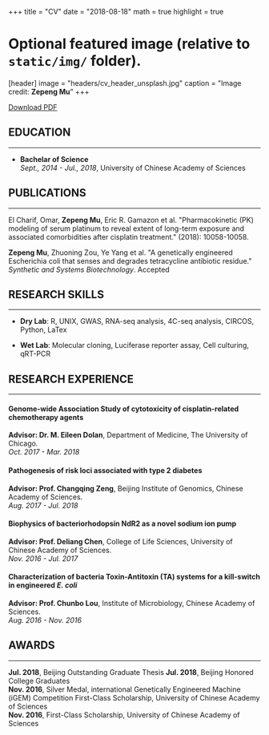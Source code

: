 +++
title = "CV"
date = "2018-08-18"
math = true
highlight = true

# Optional featured image (relative to `static/img/` folder).
[header]
image = "headers/cv_header_unsplash.jpg"
caption = "Image credit: **Zepeng Mu**"
+++

[Download PDF](/files/cv.pdf)

## EDUCATION
---
* **Bachelar of Science**  
	*Sept., 2014 - Jul., 2018*, University of Chinese Academy of Sciences

## PUBLICATIONS
---
El Charif, Omar, **Zepeng Mu**, Eric R. Gamazon et al. "Pharmacokinetic (PK) modeling of serum platinum to reveal extent of long-term exposure and associated comorbidities after cisplatin treatment." (2018): 10058-10058.

**Zepeng Mu**, Zhuoning Zou, Ye Yang et al. "A genetically engineered Escherichia coli that senses and degrades tetracycline antibiotic residue." *Synthetic and Systems Biotechnology*. Accepted


## RESEARCH SKILLS
---
* **Dry Lab**: R, UNIX, GWAS, RNA-seq analysis, 4C-seq analysis, CIRCOS, Python, LaTex

* **Wet Lab**: Molecular cloning, Luciferase reporter assay, Cell culturing, qRT-PCR

## RESEARCH EXPERIENCE
---
#### Genome-wide Association Study of cytotoxicity of cisplatin-related chemotherapy agents

**Advisor: Dr. M. Eileen Dolan**, Department of Medicine, The University of Chicago.  
	*Oct. 2017 - Mar. 2018*


#### Pathogenesis of risk loci associated with type 2 diabetes

**Advisor: Prof. Changqing Zeng**, Beijing Institute of Genomics, Chinese Academy of Sciences.  
	*Aug. 2017 - Jul. 2018*

#### Biophysics of bacteriorhodopsin NdR2 as a novel sodium ion pump

**Advisor: Prof. Deliang Chen**, College of Life Sciences, University of Chinese Academy of Sciences.  
	*Nov. 2016 - Jul. 2017*

#### Characterization of bacteria Toxin-Antitoxin (TA) systems for a kill-switch in engineered *E. coli*

**Advisor: Prof. Chunbo Lou**, Institute of Microbiology, Chinese Academy of Sciences.  
	*Aug. 2016 - Nov. 2016*

## AWARDS
---
**Jul. 2018**, Beijing Outstanding Graduate Thesis
**Jul. 2018**, Beijing Honored College Graduates  
**Nov. 2016**, Silver Medal, international Genetically Engineered Machine (iGEM) Competition First-Class Scholarship, University of Chinese Academy of Sciences  
**Nov. 2016**, First-Class Scholarship, University of Chinese Academy of Sciences   
